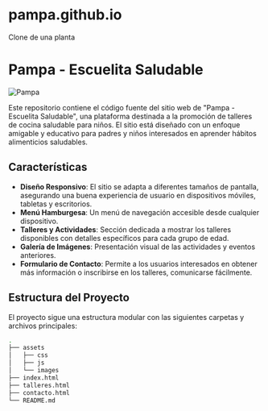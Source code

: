 # pampa.github.io
Clone de una planta 

# Pampa - Escuelita Saludable

![Pampa](https://your-image-url-here)

Este repositorio contiene el código fuente del sitio web de "Pampa - Escuelita Saludable", una plataforma destinada a la promoción de talleres de cocina saludable para niños. El sitio está diseñado con un enfoque amigable y educativo para padres y niños interesados en aprender hábitos alimenticios saludables.

## Características

- **Diseño Responsivo**: El sitio se adapta a diferentes tamaños de pantalla, asegurando una buena experiencia de usuario en dispositivos móviles, tabletas y escritorios.
- **Menú Hamburgesa**: Un menú de navegación accesible desde cualquier dispositivo.
- **Talleres y Actividades**: Sección dedicada a mostrar los talleres disponibles con detalles específicos para cada grupo de edad.
- **Galería de Imágenes**: Presentación visual de las actividades y eventos anteriores.
- **Formulario de Contacto**: Permite a los usuarios interesados en obtener más información o inscribirse en los talleres, comunicarse fácilmente.

## Estructura del Proyecto

El proyecto sigue una estructura modular con las siguientes carpetas y archivos principales:

```bash
.
├── assets
│   ├── css
│   ├── js
│   └── images
├── index.html
├── talleres.html
├── contacto.html
└── README.md

